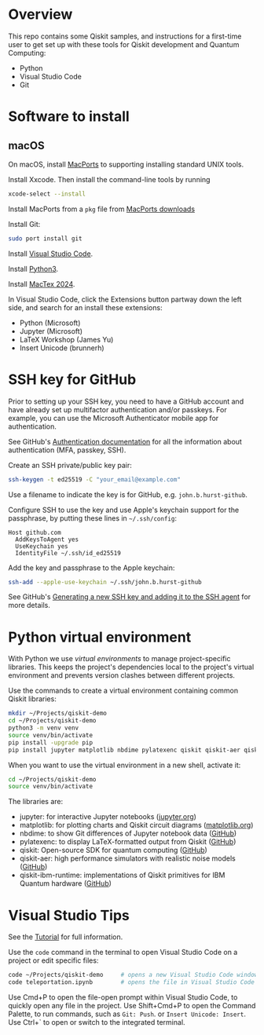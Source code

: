 # Overview

This repo contains some Qiskit samples, and instructions for a first-time user to get set up with these tools for Qiskit development and Quantum Computing:

* Python
* Visual Studio Code
* Git

# Software to install

## macOS

On macOS, install [MacPorts](https://www.macports.org/) to supporting installing standard UNIX tools.

Install Xxcode. Then install the command-line tools by running

``` bash
xcode-select --install
```

Install MacPorts from a `pkg` file from [MacPorts downloads](https://github.com/macports/macports-base/releases/tag/v2.10.5)

Install Git:

``` bash
sudo port install git
```

Install [Visual Studio Code](https://code.visualstudio.com/download).

Install [Python3](https://www.python.org/downloads/macos/).

Install [MacTex 2024](https://www.tug.org/mactex/mactex-download.html).

In Visual Studio Code, click the Extensions button partway down the left side, and search for an install these extensions:

* Python (Microsoft)
* Jupyter (Microsoft)
* LaTeX Workshop (James Yu)
* Insert Unicode (brunnerh)

# SSH key for GitHub

Prior to setting up your SSH key, you need to have a GitHub account and have already set up multifactor authentication and/or passkeys.
For example, you can use the Microsoft Authenticator mobile app for authentication.

See GitHub's [Authentication documentation](https://docs.github.com/en/authentication) for all the information about authentication (MFA, passkey, SSH).

Create an SSH private/public key pair:

``` bash
ssh-keygen -t ed25519 -C "your_email@example.com"
```

Use a filename to indicate the key is for GitHub, e.g. `john.b.hurst-github`.

Configure SSH to use the key and use Apple's keychain support for the passphrase, by putting these lines in `~/.ssh/config`:

```
Host github.com
  AddKeysToAgent yes
  UseKeychain yes
  IdentityFile ~/.ssh/id_ed25519
```

Add the key and passphrase to the Apple keychain:

``` bash
ssh-add --apple-use-keychain ~/.ssh/john.b.hurst-github
```

See GitHub's [Generating a new SSH key and adding it to the SSH agent](https://docs.github.com/en/authentication/connecting-to-github-with-ssh/generating-a-new-ssh-key-and-adding-it-to-the-ssh-agent) for more details.

# Python virtual environment

With Python we use _virtual environments_ to manage project-specific libraries.
This keeps the project's dependencies local to the project's virtual environment and prevents version clashes between different projects.

Use the commands to create a virtual environment containing common Qiskit libraries:

``` bash
mkdir ~/Projects/qiskit-demo
cd ~/Projects/qiskit-demo
python3 -m venv venv
source venv/bin/activate
pip install -upgrade pip
pip install jupyter matplotlib nbdime pylatexenc qiskit qiskit-aer qiskit-ibm-runtime
```

When you want to use the virtual environment in a new shell, activate it:

``` bash
cd ~/Projects/qiskit-demo
source venv/bin/activate
```

The libraries are:

* jupyter: for interactive Jupyter notebooks ([jupyter.org](https://jupyter.org/))
* matplotlib: for plotting charts and Qiskit circuit diagrams ([matplotlib.org](https://matplotlib.org/))
* nbdime: to show Git differences of Jupyter notebook data ([GitHub](https://github.com/jupyter/nbdime))
* pylatexenc: to display LaTeX-formatted output from Qiskit ([GitHub](https://github.com/phfaist/pylatexenc))
* qiskit: Open-source SDK for quantum computing ([GitHub](https://github.com/Qiskit/qiskit))
* qiskit-aer: high performance simulators with realistic noise models ([GitHub](https://github.com/Qiskit/qiskit-aer))
* qiskit-ibm-runtime: implementations of Qiskit primitives for IBM Quantum hardware ([GitHub](https://github.com/Qiskit/qiskit-ibm-runtime))

# Visual Studio Tips

See the [Tutorial](https://code.visualstudio.com/docs/getstarted/getting-started) for full information.

Use the `code` command in the terminal to open Visual Studio Code on a project or edit specific files:

``` bash
code ~/Projects/qiskit-demo     # opens a new Visual Studio Code window with the project
code teleportation.ipynb        # opens the file in Visual Studio Code
```

Use Cmd+P to open the file-open prompt within Visual Studio Code, to quickly open any file in the project.
Use Shift+Cmd+P to open the Command Palette, to run commands, such as `Git: Push`. or `Insert Unicode: Insert`.
Use Ctrl+` to open or switch to the integrated terminal.


